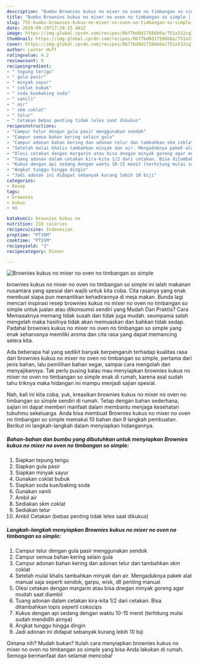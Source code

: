 ```yaml
---
description: "Bumbu Brownies kukus no mixer no oven no timbangan so simple | Cara Masak Brownies kukus no mixer no oven no timbangan so simple Yang Paling Enak"
title: "Bumbu Brownies kukus no mixer no oven no timbangan so simple | Cara Masak Brownies kukus no mixer no oven no timbangan so simple Yang Paling Enak"
slug: 755-bumbu-brownies-kukus-no-mixer-no-oven-no-timbangan-so-simple-cara-masak-brownies-kukus-no-mixer-no-oven-no-timbangan-so-simple-yang-paling-enak
date: 2020-09-29T17:29:15.401Z
image: https://img-global.cpcdn.com/recipes/0bf7bd0d17586b0a/751x532cq70/brownies-kukus-no-mixer-no-oven-no-timbangan-so-simple-foto-resep-utama.jpg
thumbnail: https://img-global.cpcdn.com/recipes/0bf7bd0d17586b0a/751x532cq70/brownies-kukus-no-mixer-no-oven-no-timbangan-so-simple-foto-resep-utama.jpg
cover: https://img-global.cpcdn.com/recipes/0bf7bd0d17586b0a/751x532cq70/brownies-kukus-no-mixer-no-oven-no-timbangan-so-simple-foto-resep-utama.jpg
author: Lester Huff
ratingvalue: 4.2
reviewcount: 9
recipeingredient:
- " tepung terigu"
- " gula pasir"
- " minyak sayur"
- " coklat bubuk"
- " soda kuebaking soda"
- " vanili"
- " air"
- " skm coklat"
- " telur"
- " Cetakan bebas penting tidak leles saat dikukus"
recipeinstructions:
- "Campur telur dengan gula pasir menggunakan sendok"
- "Campur semua bahan kering selain gula"
- "Campur adonan bahan kering dan adonan telur dan tambahkan skm coklat"
- "Setelah mulai khalis tambahkan minyak dan air. Mengaduknya pakek alat manual saja seperti sendok, garpu, wisk, dll penting manual"
- "Olesi cetakan dengan margarin atau bisa dnegan minyak goreng agar mudah saat diambil"
- "Tuang adonan dalam cetakan kira-kita 1/2 dari cetakan. Bisa ditambahkan topis seperti cokocips"
- "Kukus dengan api sedang dengan waktu 10-15 menit (terhitung mulai sudah mendidih airnya)"
- "Angkat tunggu hingga dingin"
- "Jadi adonan ini didapat sebanyak kurang lebih 10 biji"
categories:
- Resep
tags:
- brownies
- kukus
- no

katakunci: brownies kukus no 
nutrition: 210 calories
recipecuisine: Indonesian
preptime: "PT39M"
cooktime: "PT55M"
recipeyield: "3"
recipecategory: Dinner

---
```



![Brownies kukus no mixer no oven no timbangan so simple](https://img-global.cpcdn.com/recipes/0bf7bd0d17586b0a/751x532cq70/brownies-kukus-no-mixer-no-oven-no-timbangan-so-simple-foto-resep-utama.jpg)


brownies kukus no mixer no oven no timbangan so simple ini ialah makanan nusantara yang spesial dan wajib untuk kita coba. Cita rasanya yang enak membuat siapa pun menantikan kehadirannya di meja makan.
Bunda lagi mencari inspirasi resep brownies kukus no mixer no oven no timbangan so simple untuk jualan atau dikonsumsi sendiri yang Mudah Dan Praktis? Cara Memasaknya memang tidak susah dan tidak juga mudah. seumpama salah mengolah maka hasilnya tidak akan memuaskan dan bahkan tidak sedap. Padahal brownies kukus no mixer no oven no timbangan so simple yang enak seharusnya memiliki aroma dan cita rasa yang dapat memancing selera kita.

Ada beberapa hal yang sedikit banyak berpengaruh terhadap kualitas rasa dari brownies kukus no mixer no oven no timbangan so simple, pertama dari jenis bahan, lalu pemilihan bahan segar, sampai cara mengolah dan menyajikannya. Tak perlu pusing kalau mau menyiapkan brownies kukus no mixer no oven no timbangan so simple enak di rumah, karena asal sudah tahu triknya maka hidangan ini mampu menjadi sajian spesial.




Nah, kali ini kita coba, yuk, kreasikan brownies kukus no mixer no oven no timbangan so simple sendiri di rumah. Tetap dengan bahan sederhana, sajian ini dapat memberi manfaat dalam membantu menjaga kesehatan tubuhmu sekeluarga. Anda bisa membuat Brownies kukus no mixer no oven no timbangan so simple memakai 10 bahan dan 9 langkah pembuatan. Berikut ini langkah-langkah dalam menyiapkan hidangannya.

<!--inarticleads1-->

##### Bahan-bahan dan bumbu yang dibutuhkan untuk menyiapkan Brownies kukus no mixer no oven no timbangan so simple:

1. Siapkan  tepung terigu
1. Siapkan  gula pasir
1. Siapkan  minyak sayur
1. Gunakan  coklat bubuk
1. Siapkan  soda kue/baking soda
1. Gunakan  vanili
1. Ambil  air
1. Sediakan  skm coklat
1. Sediakan  telur
1. Ambil  Cetakan (bebas penting tidak leles saat dikukus)




<!--inarticleads2-->

##### Langkah-langkah menyiapkan Brownies kukus no mixer no oven no timbangan so simple:

1. Campur telur dengan gula pasir menggunakan sendok
1. Campur semua bahan kering selain gula
1. Campur adonan bahan kering dan adonan telur dan tambahkan skm coklat
1. Setelah mulai khalis tambahkan minyak dan air. Mengaduknya pakek alat manual saja seperti sendok, garpu, wisk, dll penting manual
1. Olesi cetakan dengan margarin atau bisa dnegan minyak goreng agar mudah saat diambil
1. Tuang adonan dalam cetakan kira-kita 1/2 dari cetakan. Bisa ditambahkan topis seperti cokocips
1. Kukus dengan api sedang dengan waktu 10-15 menit (terhitung mulai sudah mendidih airnya)
1. Angkat tunggu hingga dingin
1. Jadi adonan ini didapat sebanyak kurang lebih 10 biji




Gimana nih? Mudah bukan? Itulah cara menyiapkan brownies kukus no mixer no oven no timbangan so simple yang bisa Anda lakukan di rumah. Semoga bermanfaat dan selamat mencoba!
